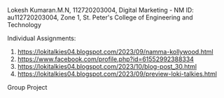 Lokesh Kumaran.M.N, 112720203004, Digital Marketing - NM ID: au112720203004, Zone 1, St. Peter's College of Engineering and Technology

Individual Assignments:
1. https://lokitalkies04.blogspot.com/2023/09/namma-kollywood.html
2. https://www.facebook.com/profile.php?id=61552992388334
3. https://lokitalkies04.blogspot.com/2023/10/blog-post_30.html
4. https://lokitalkies04.blogspot.com/2023/09/preview-loki-talkies.html


Group Project
